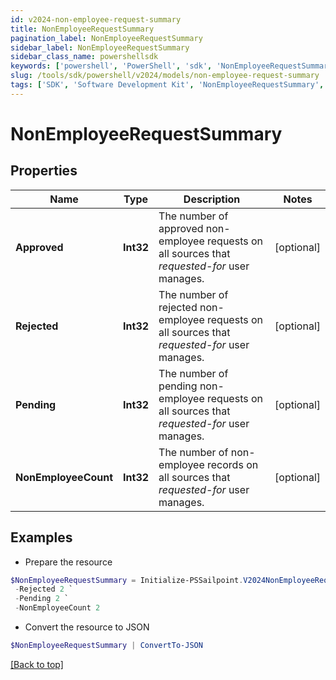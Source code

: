 ```yaml
---
id: v2024-non-employee-request-summary
title: NonEmployeeRequestSummary
pagination_label: NonEmployeeRequestSummary
sidebar_label: NonEmployeeRequestSummary
sidebar_class_name: powershellsdk
keywords: ['powershell', 'PowerShell', 'sdk', 'NonEmployeeRequestSummary', 'V2024NonEmployeeRequestSummary'] 
slug: /tools/sdk/powershell/v2024/models/non-employee-request-summary
tags: ['SDK', 'Software Development Kit', 'NonEmployeeRequestSummary', 'V2024NonEmployeeRequestSummary']
---
```



# NonEmployeeRequestSummary

## Properties

Name | Type | Description | Notes
------------ | ------------- | ------------- | -------------
**Approved** | **Int32** | The number of approved non-employee requests on all sources that *requested-for* user manages. | [optional] 
**Rejected** | **Int32** | The number of rejected non-employee requests on all sources that *requested-for* user manages. | [optional] 
**Pending** | **Int32** | The number of pending non-employee requests on all sources that *requested-for* user manages. | [optional] 
**NonEmployeeCount** | **Int32** | The number of non-employee records on all sources that *requested-for* user manages. | [optional] 

## Examples

- Prepare the resource
```powershell
$NonEmployeeRequestSummary = Initialize-PSSailpoint.V2024NonEmployeeRequestSummary  -Approved 2 `
 -Rejected 2 `
 -Pending 2 `
 -NonEmployeeCount 2
```

- Convert the resource to JSON
```powershell
$NonEmployeeRequestSummary | ConvertTo-JSON
```


[[Back to top]](#) 

